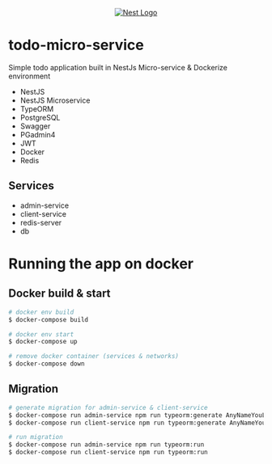 <p align="center">
  <a href="#" target="_blank"> <img src="https://blog.logrocket.com/wp-content/uploads/2020/02/scalable-websockets-nestjs-redis.jpeg" alt="Nest Logo" /></a>
</p>

# todo-micro-service
Simple todo application built in NestJs Micro-service & Dockerize environment
* NestJS
* NestJS Microservice
* TypeORM
* PostgreSQL
* Swagger
* PGadmin4
* JWT
* Docker
* Redis

## Services
* admin-service
* client-service
* redis-server
* db

# Running the app on docker
## Docker build & start
```bash
# docker env build
$ docker-compose build

# docker env start
$ docker-compose up

# remove docker container (services & networks)
$ docker-compose down
```
## Migration

```bash
# generate migration for admin-service & client-service
$ docker-compose run admin-service npm run typeorm:generate AnyNameYouLike
$ docker-compose run client-service npm run typeorm:generate AnyNameYouLike

# run migration
$ docker-compose run admin-service npm run typeorm:run
$ docker-compose run client-service npm run typeorm:run
```
